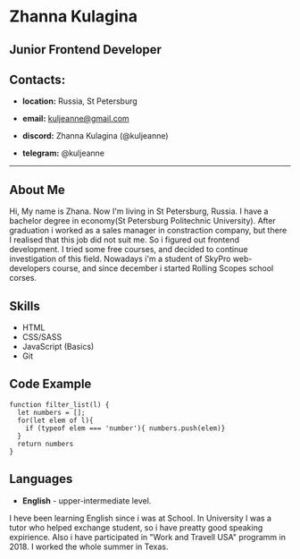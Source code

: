 # Zhanna Kulagina

## Junior Frontend Developer

## Contacts:

* **location:** Russia, St Petersburg

* **email:** kuljeanne@gmail.com

* **discord:** Zhanna Kulagina (@kuljeanne)

* **telegram:** @kuljeanne

******

## About Me 

Hi, My name is Zhana. Now I'm living in St Petersburg, Russia. I have a bachelor degree in economy(St Petersburg Politechnic University). After graduation i worked as a sales manager in constraction company, but there I realised that this job did not suit me. So i figured out frontend development. I tried some free courses, and decided to continue investigation of this field. Nowadays i'm a student of SkyPro web-developers course, and since december i started Rolling Scopes school corses. 

## Skills

* HTML
* CSS/SASS
* JavaScript (Basics)
* Git

## Code Example

```
function filter_list(l) {
  let numbers = [];
  for(let elem of l){
    if (typeof elem === 'number'){ numbers.push(elem)}
  }
  return numbers
}
```
## Languages

* **English** - upper-intermediate level. 

I heve been learning English since i was at School. In University I was a tutor who helped exchange student, so i have preatty good speaking expirience. Also i have participated in "Work and Travell USA" programm in 2018. I worked the whole summer in Texas. 
